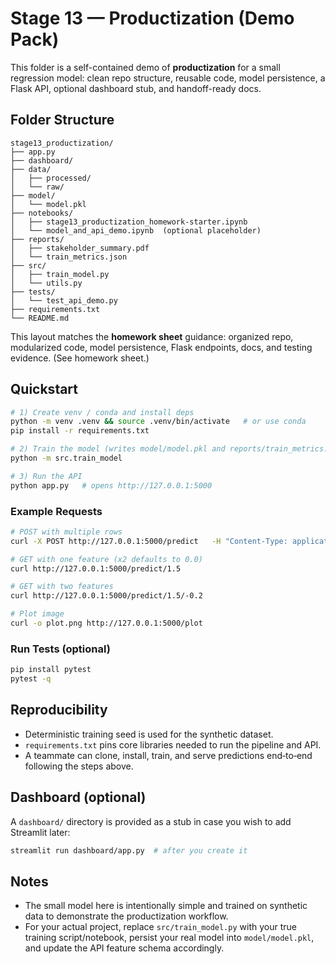 
# Stage 13 — Productization (Demo Pack)

This folder is a self-contained demo of **productization** for a small regression model: clean repo structure, reusable code, model persistence, a Flask API, optional dashboard stub, and handoff-ready docs.

## Folder Structure

```
stage13_productization/
├── app.py
├── dashboard/
├── data/
│   ├── processed/
│   └── raw/
├── model/
│   └── model.pkl
├── notebooks/
│   ├── stage13_productization_homework-starter.ipynb
│   └── model_and_api_demo.ipynb  (optional placeholder)
├── reports/
│   ├── stakeholder_summary.pdf
│   └── train_metrics.json
├── src/
│   ├── train_model.py
│   └── utils.py
├── tests/
│   └── test_api_demo.py
├── requirements.txt
└── README.md
```

This layout matches the **homework sheet** guidance: organized repo, modularized code, model persistence, Flask endpoints, docs, and testing evidence. (See homework sheet.)

## Quickstart

```bash
# 1) Create venv / conda and install deps
python -m venv .venv && source .venv/bin/activate   # or use conda
pip install -r requirements.txt

# 2) Train the model (writes model/model.pkl and reports/train_metrics.json)
python -m src.train_model

# 3) Run the API
python app.py   # opens http://127.0.0.1:5000
```

### Example Requests

```bash
# POST with multiple rows
curl -X POST http://127.0.0.1:5000/predict   -H "Content-Type: application/json"   -d '{"features": [[1.0,2.0],[0.5,-1.2]]}'

# GET with one feature (x2 defaults to 0.0)
curl http://127.0.0.1:5000/predict/1.5

# GET with two features
curl http://127.0.0.1:5000/predict/1.5/-0.2

# Plot image
curl -o plot.png http://127.0.0.1:5000/plot
```

### Run Tests (optional)

```bash
pip install pytest
pytest -q
```

## Reproducibility

- Deterministic training seed is used for the synthetic dataset.
- `requirements.txt` pins core libraries needed to run the pipeline and API.
- A teammate can clone, install, train, and serve predictions end‑to‑end following the steps above.

## Dashboard (optional)

A `dashboard/` directory is provided as a stub in case you wish to add Streamlit later:

```bash
streamlit run dashboard/app.py  # after you create it
```

## Notes

- The small model here is intentionally simple and trained on synthetic data to demonstrate the productization workflow.
- For your actual project, replace `src/train_model.py` with your true training script/notebook, persist your real model into `model/model.pkl`, and update the API feature schema accordingly.
